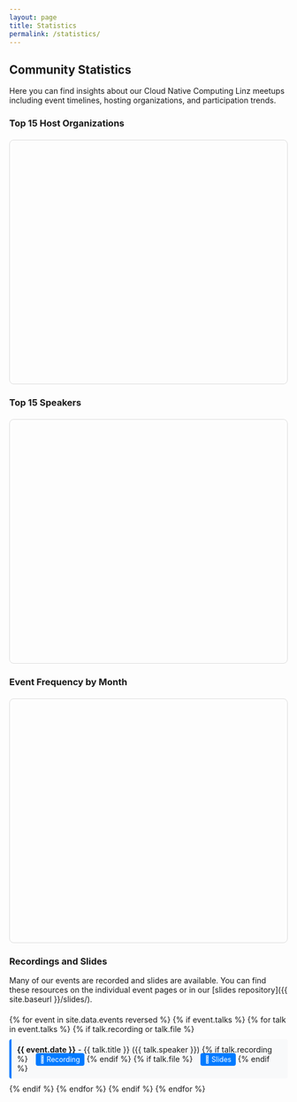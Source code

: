 ```yaml
---
layout: page
title: Statistics
permalink: /statistics/
---
```


## Community Statistics

Here you can find insights about our Cloud Native Computing Linz meetups including event timelines, hosting organizations, and participation trends.

<div id="charts-status" class="alert-info" style="display: none; padding: 15px; background-color: #d1ecf1; border: 1px solid #bee5eb; border-radius: 5px; margin: 20px 0;">
  <strong>📊 Loading interactive charts...</strong> If charts don't appear, static data tables will be shown instead.
</div>

<div id="fallback-notice" class="alert-warning" style="display: none; padding: 15px; background-color: #fff3cd; border: 1px solid #ffeaa7; border-radius: 5px; margin: 20px 0;">
  <strong>📋 Interactive charts unavailable:</strong> Displaying data in table format. Charts require external resources that may be blocked by network restrictions.
</div>

### Top 15 Host Organizations
<div class="chart-container">
  <canvas id="hostOrganizationsChart"></canvas>
  <div id="hostOrganizationsFallback" style="display: none;">
    <div class="chart-title">📊 Host Organizations</div>
    <table class="stats-table">
      <thead>
        <tr><th>Host Organization</th><th>Events Hosted</th><th>Visual</th></tr>
      </thead>
      <tbody>
        <tr><td>Dynatrace</td><td class="number-cell">3</td><td><span class="host-bar" style="width: 30px;"></span> 3</td></tr>
        <tr><td>Cloudflight</td><td class="number-cell">3</td><td><span class="host-bar" style="width: 30px;"></span> 3</td></tr>
        <tr><td>Gepardec</td><td class="number-cell">3</td><td><span class="host-bar" style="width: 30px;"></span> 3</td></tr>
        <tr><td>Runtastic</td><td class="number-cell">2</td><td><span class="host-bar" style="width: 20px;"></span> 2</td></tr>
        <tr><td>Public Cloud Group</td><td class="number-cell">2</td><td><span class="host-bar" style="width: 20px;"></span> 2</td></tr>
        <tr><td>karriere.at</td><td class="number-cell">2</td><td><span class="host-bar" style="width: 20px;"></span> 2</td></tr>
        <tr><td>netcetera</td><td class="number-cell">2</td><td><span class="host-bar" style="width: 20px;"></span> 2</td></tr>
        <tr><td>tractive</td><td class="number-cell">1</td><td><span class="host-bar" style="width: 10px;"></span> 1</td></tr>
        <tr><td>cloudxcelerate</td><td class="number-cell">1</td><td><span class="host-bar" style="width: 10px;"></span> 1</td></tr>
        <tr><td>eww IT and TEL</td><td class="number-cell">1</td><td><span class="host-bar" style="width: 10px;"></span> 1</td></tr>
        <tr><td>Porsche Informatik</td><td class="number-cell">1</td><td><span class="host-bar" style="width: 10px;"></span> 1</td></tr>
        <tr><td>Usersnap</td><td class="number-cell">1</td><td><span class="host-bar" style="width: 10px;"></span> 1</td></tr>
        <tr><td>Startrampe</td><td class="number-cell">1</td><td><span class="host-bar" style="width: 10px;"></span> 1</td></tr>
        <tr><td>Tractive</td><td class="number-cell">1</td><td><span class="host-bar" style="width: 10px;"></span> 1</td></tr>
        <tr><td>hello again</td><td class="number-cell">1</td><td><span class="host-bar" style="width: 10px;"></span> 1</td></tr>
        <tr><td>smec</td><td class="number-cell">1</td><td><span class="host-bar" style="width: 10px;"></span> 1</td></tr>
        <tr><td>MIC</td><td class="number-cell">1</td><td><span class="host-bar" style="width: 10px;"></span> 1</td></tr>
      </tbody>
    </table>
    <div class="fallback-note">📈 This data represents the distribution of events across different hosting organizations.</div>
  </div>
</div>

### Top 15 Speakers
<div class="chart-container">
  <canvas id="topSpeakersChart"></canvas>
  <div id="topSpeakersFallback" style="display: none;">
    <div class="chart-title">🎤 Top Speakers</div>
    <table class="stats-table">
      <thead>
        <tr><th>Speaker</th><th>Presentations</th><th>Visual</th></tr>
      </thead>
      <tbody>
      {% assign speakers = "" | split: "|" %}
      {% for event in site.data.events %}
        {% if event.talks %}
          {% for talk in event.talks %}
            {% if talk.speaker and talk.speaker != '' %}
              {% comment %} First replace all [, ], and quotes {% endcomment %}
              {% assign talk_speakers = talk.speaker | replace: '[', '' | replace: ']', '' | replace: '"', '' %}
              
              {% comment %} Replace all ampersands (both HTML entity and regular) with commas {% endcomment %}
              {% assign talk_speakers = talk_speakers | replace: '&amp;', ', ' | replace: ' & ', ', ' %}
              
              {% comment %} Split by comma and process each name {% endcomment %}
              {% assign speaker_parts = talk_speakers | split: ',' %}
              {% for part in speaker_parts %}
                {% assign single_speaker = part | strip %}
                {% if single_speaker != '' %}
                  {% assign speakers = speakers | push: single_speaker %}
                {% endif %}
              {% endfor %}
            {% endif %}
          {% endfor %}
        {% endif %}
      {% endfor %}
      {% assign unique_speakers = speakers | uniq %}
      {% assign speaker_rows = "" | split: "|" %}
      {% for speaker in unique_speakers %}
        {% assign count = 0 %}
        {% for s in speakers %}
          {% if s == speaker %}
            {% assign count = count | plus: 1 %}
          {% endif %}
        {% endfor %}
        {% assign speaker_rows = speaker_rows | push: speaker | append: '|||' | append: count %}
      {% endfor %}
      {% assign sorted_speaker_rows = speaker_rows | sort_natural | reverse %}
      {% for entry in sorted_speaker_rows %}
        {% assign parts = entry | split: '|||' %}
        {% assign speaker = parts[0] %}
        {% assign count = parts[1] %}
        <tr>
          <td>{{ speaker }}</td>
          <td class="number-cell">{{ count }}</td>
          <td><span class="host-bar" style="width: {{ count | times: 10 }}px;"></span> {{ count }}</td>
        </tr>
      {% endfor %}
      </tbody>
    </table>
    <div class="fallback-note">🎤 This data shows which speakers have presented most often at our events.</div>
  </div>
</div>

### Participants Trends
<div class="chart-container">
  <canvas id="participantsTrendsChart"></canvas>
  <div id="participantsTrendsFallback" style="display: none;">
    <div class="chart-title">📊 Participants Trends</div>
    <table class="stats-table">
      <thead>
        <tr><th>Date</th><th>Event</th><th>Participants</th><th>Popularity</th></tr>
      </thead>
      <tbody>
        {% for event in site.data.events reversed %}
          {% assign part_str = event.participants | strip %}
          {% assign part_num = part_str | plus: 0 %}
          {% if part_str != '' and part_num > 0 %}
          <tr>
            <td>{{ event.date }}</td>
            <td><strong>{{ event.title }}</strong></td>
            <td class="number-cell">{{ part_num }}</td>
            <td>
              {% if part_num >= 50 %}
                <span class="host-bar" style="width: 50px; background-color: #28a745;"></span> High
              {% elsif part_num >= 30 %}
                <span class="host-bar" style="width: 30px; background-color: #ffc107;"></span> Medium
              {% else %}
                <span class="host-bar" style="width: 20px; background-color: #17a2b8;"></span> Low
              {% endif %}
            </td>
          </tr>
          {% endif %}
        {% endfor %}
      </tbody>
    </table>
    <div class="fallback-note">📈 Participants data shows community engagement levels over time.</div>
  </div>
</div>

### Event Frequency by Month
<div class="chart-container">
  <canvas id="monthlyFrequencyChart"></canvas>
  <div id="monthlyFrequencyFallback" style="display: none;">
    <div class="chart-title">📅 Event Frequency by Month</div>
    <table class="stats-table">
      <thead>
        <tr><th>Month</th><th>Events Count</th><th>Activity Level</th></tr>
      </thead>
      <tbody>
        <tr><td>January</td><td class="number-cell">2</td><td><span class="host-bar" style="width: 20px; background-color: #17a2b8;"></span> Low</td></tr>
        <tr><td>February</td><td class="number-cell">3</td><td><span class="host-bar" style="width: 30px; background-color: #ffc107;"></span> Medium</td></tr>
        <tr><td>March</td><td class="number-cell">4</td><td><span class="host-bar" style="width: 40px; background-color: #28a745;"></span> High</td></tr>
        <tr><td>April</td><td class="number-cell">3</td><td><span class="host-bar" style="width: 30px; background-color: #ffc107;"></span> Medium</td></tr>
        <tr><td>May</td><td class="number-cell">4</td><td><span class="host-bar" style="width: 40px; background-color: #28a745;"></span> High</td></tr>
        <tr><td>June</td><td class="number-cell">3</td><td><span class="host-bar" style="width: 30px; background-color: #ffc107;"></span> Medium</td></tr>
        <tr><td>July</td><td class="number-cell">2</td><td><span class="host-bar" style="width: 20px; background-color: #17a2b8;"></span> Low</td></tr>
        <tr><td>August</td><td class="number-cell">0</td><td><span class="host-bar" style="width: 5px; background-color: #dc3545;"></span> None</td></tr>
        <tr><td>September</td><td class="number-cell">3</td><td><span class="host-bar" style="width: 30px; background-color: #ffc107;"></span> Medium</td></tr>
        <tr><td>October</td><td class="number-cell">4</td><td><span class="host-bar" style="width: 40px; background-color: #28a745;"></span> High</td></tr>
        <tr><td>November</td><td class="number-cell">3</td><td><span class="host-bar" style="width: 30px; background-color: #ffc107;"></span> Medium</td></tr>
        <tr><td>December</td><td class="number-cell">0</td><td><span class="host-bar" style="width: 5px; background-color: #dc3545;"></span> None</td></tr>
      </tbody>
    </table>
    <div class="fallback-note">🗓️ Most active months are March, May, and October. Summer and winter months typically have fewer events.</div>
  </div>
</div>

### Recordings and Slides

Many of our events are recorded and slides are available. You can find these resources on the individual event pages or in our [slides repository]({{ site.baseurl }}/slides/).

<div id="recordings-list">
{% for event in site.data.events reversed %}
  {% if event.talks %}
    {% for talk in event.talks %}
      {% if talk.recording or talk.file %}
        <div class="recording-item">
          <strong>{{ event.date }}</strong> - {{ talk.title }} ({{ talk.speaker }})
          {% if talk.recording %}
            <a href="{{ talk.recording }}" target="_blank">🎥 Recording</a>
          {% endif %}
          {% if talk.file %}
            <a href="{{ site.baseurl }}{{ talk.file }}" target="_blank">📄 Slides</a>
          {% endif %}
        </div>
      {% endif %}
    {% endfor %}
  {% endif %}
{% endfor %}
</div>

<!-- Try multiple CDNs for Chart.js -->
<script>
document.addEventListener('DOMContentLoaded', function() {
// Function to load scripts with fallback
function loadScript(src, callback, errorCallback) {
  const script = document.createElement('script');
  script.src = src;
  script.onload = callback;
  script.onerror = errorCallback;
  document.head.appendChild(script);
}

// Try loading Chart.js from multiple sources
const chartJsSources = [
  'https://cdnjs.cloudflare.com/ajax/libs/Chart.js/3.9.1/chart.min.js',
  'https://unpkg.com/chart.js@3.9.1/dist/chart.min.js',
  'https://cdn.jsdelivr.net/npm/chart.js@3.9.1/dist/chart.min.js'
];

let currentSourceIndex = 0;

function tryLoadChartJs() {
  // Show loading status
  var chartsStatus = document.getElementById('charts-status');
  if (chartsStatus) chartsStatus.style.display = 'block';
  
  if (currentSourceIndex >= chartJsSources.length) {
    // All CDNs failed, show fallback tables
    showFallbackTables();
    return;
  }
  
  loadScript(
    chartJsSources[currentSourceIndex],
    function() {
      // Chart.js loaded successfully, try to load date adapter
      loadScript(
        'https://cdnjs.cloudflare.com/ajax/libs/chartjs-adapter-date-fns/2.0.0/chartjs-adapter-date-fns.bundle.min.js',
        function() {
          // Both Chart.js and date adapter loaded
          if (chartsStatus) chartsStatus.style.display = 'none';
          initializeCharts();
        },
        function() {
          // Date adapter failed, initialize charts without time scales
          if (chartsStatus) chartsStatus.style.display = 'none';
          initializeChartsWithoutTime();
        }
      );
    },
    function() {
      // This CDN failed, try next one
      currentSourceIndex++;
      tryLoadChartJs();
    }
  );
}

// Prepare data from Jekyll
const eventsData = [
  {% for event in site.data.events %}
  {
    id: {{ event.id }},
    title: "{{ event.title | escape }}",
    date: "{{ event.date }}",
    host: "{{ event.host | escape }}",
    registrations: "{{ event.registrations | default: 0 | escape }}",
    participants: "{{ event.participants | default: '' }}",
    talks: [
      {% if event.talks %}
        {% for talk in event.talks %}
          {% if talk.speaker and talk.speaker != '' %}
          {
            title: "{{ talk.title | escape }}",
            speaker: "{{ talk.speaker | escape }}"
          }{% unless forloop.last %},{% endunless %}
          {% endif %}
        {% endfor %}
      {% endif %}
    ]
  }{% unless forloop.last %},{% endunless %}
  {% endfor %}
];

function showFallbackTables() {
  // Show fallback notice
  var chartsStatus = document.getElementById('charts-status');
  var fallbackNotice = document.getElementById('fallback-notice');
  if (chartsStatus) chartsStatus.style.display = 'none';
  if (fallbackNotice) fallbackNotice.style.display = 'block';
  
  // Fallback: Show static tables instead of charts
  var ids = [
    ['hostOrganizationsChart', 'hostOrganizationsFallback'],
    ['topSpeakersChart', 'topSpeakersFallback'],
    ['participantsTrendsChart', 'participantsTrendsFallback'],
    ['monthlyFrequencyChart', 'monthlyFrequencyFallback']
  ];
  ids.forEach(function(pair) {
    var chart = document.getElementById(pair[0]);
    var fallback = document.getElementById(pair[1]);
    if (chart) chart.style.display = 'none';
    if (fallback) fallback.style.display = 'block';
  });
}

function initializeChartsWithoutTime() {
  // Initialize charts without time scales (for when date adapter fails)
  if (typeof Chart === 'undefined') {
    showFallbackTables();
    return;
  }

  try {
    // Process data for charts
    const processEventsData = (events) => {
      // Host frequency data (exclude 'online' and sort desc)
      const hostCount = {};
      events.forEach(event => {
        if (event.host && event.host !== '' && event.host.toLowerCase() !== 'online') {
          hostCount[event.host] = (hostCount[event.host] || 0) + 1;
        }
      });
      // Sort hosts by count desc
      const sortedHosts = Object.entries(hostCount)
        .sort((a, b) => b[1] - a[1])
        .slice(0,15);
      const hostLabels = sortedHosts.map(([host]) => host);
      const hostData = sortedHosts.map(([, count]) => count);

      // Top speakers data
      const speakerCount = {};
      events.forEach(event => {
        if (event.talks && event.talks.length > 0) {
          event.talks.forEach(talk => {
            if (talk.speaker) {
              // Handle array or string format
              // First, ensure we're working with a string
              const speakerStr = String(talk.speaker);
              
              // Decode any HTML entities (like &amp;)
              const div = document.createElement('div');
              div.innerHTML = speakerStr;
              const decodedStr = div.textContent || div.innerText || speakerStr;
              
              // Remove brackets and quotes (for array format)
              const strippedStr = decodedStr.replace(/^\[|\]$/g, '').replace(/"/g, '');
              
              // Replace all ampersand variations with commas for consistent splitting
              const normalizedStr = strippedStr.replace(/\s*&\s*/g, ', ');
              
              // Split by comma and process
              const speakers = normalizedStr
                .split(',')
                .map(s => s.trim())      // Trim whitespace
                .filter(s => s);         // Remove empty strings
              
              // Count each speaker
              speakers.forEach(speaker => {
                if (speaker) {
                  speakerCount[speaker] = (speakerCount[speaker] || 0) + 1;
                }
              });
            }
          });
        }
      });
      
      // Sort speakers by count desc
      const sortedSpeakers = Object.entries(speakerCount)
        .sort((a, b) => b[1] - a[1])
        .slice(0, 15); // Get top 20 speakers for better visualization
      const speakerLabels = sortedSpeakers.map(([speaker]) => speaker);
      const speakerData = sortedSpeakers.map(([, count]) => count);

      // Participants trends (strict numeric filtering)
      const participantsData = events
        .filter(event => {
          // Only include events where participants is a valid number
          if (!event.participants) return false;
          
          // Convert to string and check if it contains digits
          const participantsStr = String(event.participants);
          const numericValue = participantsStr.replace(/[^\d]/g, '');
          
          // Only accept if it has digits and converts to a valid number > 0
          return numericValue.length > 0 && !isNaN(Number(numericValue)) && Number(numericValue) > 0;
        })
        .map(event => ({
          x: event.date,
          y: parseInt(String(event.participants).replace(/[^\d]/g, ''), 10)
        }));

      // Monthly frequency
      const monthlyCount = {};
      events.forEach(event => {
        const month = new Date(event.date).getMonth();
        const monthNames = ['Jan', 'Feb', 'Mar', 'Apr', 'May', 'Jun',
                           'Jul', 'Aug', 'Sep', 'Oct', 'Nov', 'Dec'];
        const monthName = monthNames[month];
        monthlyCount[monthName] = (monthlyCount[monthName] || 0) + 1;
      });

      return {
        hostLabels,
        hostData,
        speakerLabels,
        speakerData,
        participants: participantsData,
        monthly: monthlyCount
      };
    };

    const chartData = processEventsData(eventsData);

    // Test speaker name processing
    function testSpeakerProcessing() {
      const testCases = [
        { input: 'John Doe', expected: ['John Doe'] },
        { input: 'John Doe & Jane Smith', expected: ['John Doe', 'Jane Smith'] },
        { input: 'John Doe &amp; Jane Smith', expected: ['John Doe', 'Jane Smith'] },
        { input: 'John Doe, Jane Smith', expected: ['John Doe', 'Jane Smith'] },
        { input: 'John Doe & Jane Smith, Bob Johnson', expected: ['John Doe', 'Jane Smith', 'Bob Johnson'] },
        { input: '[\"John Doe & Jane Smith\"]', expected: ['John Doe', 'Jane Smith'] },
        { input: 'John Doe & Jane Smith & Bob Johnson', expected: ['John Doe', 'Jane Smith', 'Bob Johnson'] }
      ];
      
      const resultsDiv = document.getElementById('speaker-test-results');
      resultsDiv.innerHTML = '<table class="debug-table" style="width:100%; border-collapse: collapse;">' +
        '<tr style="background: #e9ecef;"><th style="text-align:left; padding:8px;">Input</th>' +
        '<th style="text-align:left; padding:8px;">Processed Result</th>' +
        '<th style="text-align:left; padding:8px;">Expected</th>' +
        '<th style="text-align:center; padding:8px;">Pass</th></tr>';
      
      testCases.forEach(test => {
        // Process the speaker string
        const div = document.createElement('div');
        div.innerHTML = test.input;
        const decodedStr = div.textContent || div.innerText || test.input;
        const strippedStr = decodedStr.replace(/^\[|\]$/g, '').replace(/"/g, '');
        const normalizedStr = strippedStr.replace(/\s*&\s*/g, ', ');
        const processed = normalizedStr
          .split(',')
          .map(s => s.trim())
          .filter(s => s);
        
        // Check if the result matches expected
        const pass = JSON.stringify(processed) === JSON.stringify(test.expected);
        
        // Add to the results table
        resultsDiv.querySelector('table').innerHTML += 
          `<tr style="border-bottom: 1px solid #dee2e6;">
            <td style="padding:8px;">${test.input}</td>
            <td style="padding:8px;">${JSON.stringify(processed)}</td>
            <td style="padding:8px;">${JSON.stringify(test.expected)}</td>
            <td style="padding:8px; text-align:center; color:${pass ? 'green' : 'red'};font-weight:bold;">
              ${pass ? '✓' : '✗'}
            </td>
          </tr>`;
      });
      
      resultsDiv.querySelector('table').innerHTML += '</table>';
    }
    
    // Run the test when the page loads
    document.addEventListener('DOMContentLoaded', testSpeakerProcessing);

    // Chart configuration options
    const commonOptions = {
      responsive: true,
      maintainAspectRatio: false,
      plugins: {
        legend: {
          display: true
        }
      }
    };

    // Host Organizations Chart
    const hostCtx = document.getElementById('hostOrganizationsChart').getContext('2d');
    new Chart(hostCtx, {
      type: 'bar',
      data: {
        labels: chartData.hostLabels,
        datasets: [{
          label: 'Events Hosted',
          data: chartData.hostData,
          backgroundColor: 'rgba(255, 99, 132, 0.6)',
          borderColor: 'rgba(255, 99, 132, 1)',
          borderWidth: 1
        }]
      },
      options: {
        ...commonOptions,
        scales: {
          y: {
            beginAtZero: true,
            title: {
              display: true,
              text: 'Number of Events'
            },
            ticks: {
              stepSize: 1,
              precision: 0
            }
          },
          x: {
            title: {
              display: true,
              text: 'Host Organization'
            }
          }
        }
      }
    });
    
    // Top Speakers Chart
    const speakersCtx = document.getElementById('topSpeakersChart').getContext('2d');
    new Chart(speakersCtx, {
      type: 'bar',
      data: {
        labels: chartData.speakerLabels,
        datasets: [{
          label: 'Presentations Given',
          data: chartData.speakerData,
          backgroundColor: 'rgba(54, 162, 235, 0.6)',
          borderColor: 'rgba(54, 162, 235, 1)',
          borderWidth: 1
        }]
      },
      options: {
        ...commonOptions,
        scales: {
          y: {
            beginAtZero: true,
            title: {
              display: true,
              text: 'Number of Presentations'
            },
            ticks: {
              stepSize: 1,
              precision: 0
            }
          },
          x: {
            title: {
              display: true,
              text: 'Speaker'
            }
          }
        }
      }
    });

    // Participants Trends Chart
    if (chartData.participants.length > 0) {
      const participantsCtx = document.getElementById('participantsTrendsChart').getContext('2d');
      new Chart(participantsCtx, {
        type: 'line',
        data: {
          labels: chartData.participants.map(e => e.x),
          datasets: [{
            label: 'Participants',
            data: chartData.participants.map(e => e.y),
            backgroundColor: 'rgba(75, 192, 192, 0.2)',
            borderColor: 'rgba(75, 192, 192, 1)',
            borderWidth: 2,
            fill: true
          }]
        },
        options: {
          ...commonOptions,
          scales: {
            x: {
              type: 'category',
              title: {
                display: true,
                text: 'Date'
              },
              labels: chartData.participants.map(e => e.x)
            },
            y: {
              beginAtZero: true,
              title: {
                display: true,
                text: 'Number of Participants'
              },
              ticks: {
                stepSize: 1,
                precision: 0
              }
            }
          }
        }
      });
    }

    // Monthly Frequency Chart
    const monthlyCtx = document.getElementById('monthlyFrequencyChart').getContext('2d');
    new Chart(monthlyCtx, {
      type: 'doughnut',
      data: {
        labels: Object.keys(chartData.monthly),
        datasets: [{
          data: Object.values(chartData.monthly),
          backgroundColor: [
            'rgba(255, 99, 132, 0.6)',
            'rgba(54, 162, 235, 0.6)',
            'rgba(255, 205, 86, 0.6)',
            'rgba(75, 192, 192, 0.6)',
            'rgba(153, 102, 255, 0.6)',
            'rgba(255, 159, 64, 0.6)',
            'rgba(199, 199, 199, 0.6)',
            'rgba(83, 102, 255, 0.6)',
            'rgba(255, 99, 255, 0.6)',
            'rgba(99, 255, 132, 0.6)',
            'rgba(255, 132, 99, 0.6)',
            'rgba(132, 99, 255, 0.6)'
          ]
        }]
      },
      options: {
        ...commonOptions,
        plugins: {
          ...commonOptions.plugins,
          title: {
            display: true,
            text: 'Events Distribution by Month'
          }
        }
      }
    });
  } catch (error) {
    console.error('Error creating charts without time scale:', error);
    showFallbackTables();
  }
}

function initializeCharts() {
  // Initialize charts with time scales (when date adapter is available)
  if (typeof Chart === 'undefined') {
    showFallbackTables();
    return;
  }

  try {
    // Process data for charts
    const processEventsData = (events) => {
      // Host frequency data (exclude 'online' and sort desc)
      const hostCount = {};
      events.forEach(event => {
        if (event.host && event.host !== '' && event.host.toLowerCase() !== 'online') {
          hostCount[event.host] = (hostCount[event.host] || 0) + 1;
        }
      });
      // Sort hosts by count desc
      const sortedHosts = Object.entries(hostCount)
        .sort((a, b) => b[1] - a[1]);
      const hostLabels = sortedHosts.map(([host]) => host);
      const hostData = sortedHosts.map(([, count]) => count);
      
      // Top speakers data
      const speakerCount = {};
      events.forEach(event => {
        if (event.talks && event.talks.length > 0) {
          event.talks.forEach(talk => {
            if (talk.speaker) {
              // Handle array or string format
              // First, decode HTML entities (like &amp; to &)
              const decodedSpeaker = talk.speaker.replace(/&amp;/g, '&');
              
              // Then clean up brackets, quotes
              const cleanedSpeakerStr = decodedSpeaker.replace(/[\[\]"]/g, '');
              
              // Replace all ampersands with commas for consistent splitting
              const normalizedStr = cleanedSpeakerStr.replace(/\s*&\s*/g, ', ');
              
              // Split by comma and process each name
              const speakers = normalizedStr
                .split(',')
                .map(s => s.trim())
                .filter(s => s && s.length > 0);
              
              // Count each speaker
              speakers.forEach(speaker => {
                if (speaker) {
                  speakerCount[speaker] = (speakerCount[speaker] || 0) + 1;
                }
              });
            }
          });
        }
      });
      
      // Sort speakers by count desc
      const sortedSpeakers = Object.entries(speakerCount)
        .sort((a, b) => b[1] - a[1])
        .slice(0, 20); // Get top 20 speakers for better visualization
      const speakerLabels = sortedSpeakers.map(([speaker]) => speaker);
      const speakerData = sortedSpeakers.map(([, count]) => count);

      // Participants trends (strict numeric filtering)
      // Get participants data with proper chronological order (oldest to newest)
      const participantsData = events
        .filter(event => {
          // Only include events where participants is a valid number
          if (!event.participants) return false;
          
          // Convert to string and check if it contains digits
          const participantsStr = String(event.participants);
          const numericValue = participantsStr.replace(/[^\d]/g, '');
          
          // Only accept if it has digits and converts to a valid number > 0
          return numericValue.length > 0 && !isNaN(Number(numericValue)) && Number(numericValue) > 0;
        })
        .map(event => ({
          x: event.date,
          y: parseInt(String(event.participants).replace(/[^\d]/g, ''), 10)
        }));    // Monthly frequency
      const monthlyCount = {};
      events.forEach(event => {
        const month = new Date(event.date).getMonth();
        const monthNames = ['Jan', 'Feb', 'Mar', 'Apr', 'May', 'Jun',
                           'Jul', 'Aug', 'Sep', 'Oct', 'Nov', 'Dec'];
        const monthName = monthNames[month];
        monthlyCount[monthName] = (monthlyCount[monthName] || 0) + 1;
      });

      return {
        hostLabels,
        hostData,
        speakerLabels,
        speakerData,
        participants: participantsData,
        monthly: monthlyCount
      };
    };

    const chartData = processEventsData(eventsData);

    // Test speaker name processing
    function testSpeakerProcessing() {
      const testCases = [
        { input: 'John Doe', expected: ['John Doe'] },
        { input: 'John Doe & Jane Smith', expected: ['John Doe', 'Jane Smith'] },
        { input: 'John Doe &amp; Jane Smith', expected: ['John Doe', 'Jane Smith'] },
        { input: 'John Doe, Jane Smith', expected: ['John Doe', 'Jane Smith'] },
        { input: 'John Doe & Jane Smith, Bob Johnson', expected: ['John Doe', 'Jane Smith', 'Bob Johnson'] },
        { input: '[\"John Doe & Jane Smith\"]', expected: ['John Doe', 'Jane Smith'] },
        { input: 'John Doe & Jane Smith & Bob Johnson', expected: ['John Doe', 'Jane Smith', 'Bob Johnson'] }
      ];
      
      const resultsDiv = document.getElementById('speaker-test-results');
      resultsDiv.innerHTML = '<table class="debug-table" style="width:100%; border-collapse: collapse;">' +
        '<tr style="background: #e9ecef;"><th style="text-align:left; padding:8px;">Input</th>' +
        '<th style="text-align:left; padding:8px;">Processed Result</th>' +
        '<th style="text-align:left; padding:8px;">Expected</th>' +
        '<th style="text-align:center; padding:8px;">Pass</th></tr>';
      
      testCases.forEach(test => {
        // Process the speaker string
        const div = document.createElement('div');
        div.innerHTML = test.input;
        const decodedStr = div.textContent || div.innerText || test.input;
        const strippedStr = decodedStr.replace(/^\[|\]$/g, '').replace(/"/g, '');
        const normalizedStr = strippedStr.replace(/\s*&\s*/g, ', ');
        const processed = normalizedStr
          .split(',')
          .map(s => s.trim())
          .filter(s => s);
        
        // Check if the result matches expected
        const pass = JSON.stringify(processed) === JSON.stringify(test.expected);
        
        // Add to the results table
        resultsDiv.querySelector('table').innerHTML += 
          `<tr style="border-bottom: 1px solid #dee2e6;">
            <td style="padding:8px;">${test.input}</td>
            <td style="padding:8px;">${JSON.stringify(processed)}</td>
            <td style="padding:8px;">${JSON.stringify(test.expected)}</td>
            <td style="padding:8px; text-align:center; color:${pass ? 'green' : 'red'};font-weight:bold;">
              ${pass ? '✓' : '✗'}
            </td>
          </tr>`;
      });
      
      resultsDiv.querySelector('table').innerHTML += '</table>';
    }
    
    // Run the test when the page loads
    document.addEventListener('DOMContentLoaded', testSpeakerProcessing);

    // Chart configuration options
    const commonOptions = {
      responsive: true,
      maintainAspectRatio: false,
      plugins: {
        legend: {
          display: true
        }
      }
    };

    // Host Organizations Chart
    const hostCtx = document.getElementById('hostOrganizationsChart').getContext('2d');
    new Chart(hostCtx, {
      type: 'bar',
      data: {
        labels: chartData.hostLabels,
        datasets: [{
          label: 'Events Hosted',
          data: chartData.hostData,
          backgroundColor: 'rgba(255, 99, 132, 0.6)',
          borderColor: 'rgba(255, 99, 132, 1)',
          borderWidth: 1
        }]
      },
      options: {
        ...commonOptions,
        scales: {
          y: {
            beginAtZero: true,
            title: {
              display: true,
              text: 'Number of Events'
            },
            ticks: {
              stepSize: 1,
              precision: 0
            }
          },
          x: {
            title: {
              display: true,
              text: 'Host Organization'
            }
          }
        }
      }
    });

    // Top Speakers Chart
    const speakersCtx = document.getElementById('topSpeakersChart').getContext('2d');
    new Chart(speakersCtx, {
      type: 'bar',
      data: {
        labels: chartData.speakerLabels,
        datasets: [{
          label: 'Presentations Given',
          data: chartData.speakerData,
          backgroundColor: 'rgba(54, 162, 235, 0.6)',
          borderColor: 'rgba(54, 162, 235, 1)',
          borderWidth: 1
        }]
      },
      options: {
        ...commonOptions,
        scales: {
          y: {
            beginAtZero: true,
            title: {
              display: true,
              text: 'Number of Presentations'
            },
            ticks: {
              stepSize: 1,
              precision: 0
            }
          },
          x: {
            title: {
              display: true,
              text: 'Speaker'
            }
          }
        }
      }
    });

    // Participants Trends Chart with time scale
    if (chartData.participants.length > 0) {
      const participantsCtx = document.getElementById('participantsTrendsChart').getContext('2d');
      new Chart(participantsCtx, {
        type: 'line',
        data: {
          datasets: [{
            label: 'Participants',
            data: chartData.participants,
            backgroundColor: 'rgba(75, 192, 192, 0.2)',
            borderColor: 'rgba(75, 192, 192, 1)',
            borderWidth: 2,
            fill: true
          }]
        },
        options: {
          ...commonOptions,
          scales: {
            x: {
              type: 'time',
              time: {
                parser: 'YYYY-MM-DD',
                tooltipFormat: 'MMM DD, YYYY'
              },
              title: {
                display: true,
                text: 'Date'
              }
            },
            y: {
              beginAtZero: true,
              title: {
                display: true,
                text: 'Number of Participants'
              },
              ticks: {
                stepSize: 1,
                precision: 0
              }
            }
          }
        }
      });
    }

    // Monthly Frequency Chart
    const monthlyCtx = document.getElementById('monthlyFrequencyChart').getContext('2d');
    new Chart(monthlyCtx, {
      type: 'doughnut',
      data: {
        labels: Object.keys(chartData.monthly),
        datasets: [{
          data: Object.values(chartData.monthly),
          backgroundColor: [
            'rgba(255, 99, 132, 0.6)',
            'rgba(54, 162, 235, 0.6)',
            'rgba(255, 205, 86, 0.6)',
            'rgba(75, 192, 192, 0.6)',
            'rgba(153, 102, 255, 0.6)',
            'rgba(255, 159, 64, 0.6)',
            'rgba(199, 199, 199, 0.6)',
            'rgba(83, 102, 255, 0.6)',
            'rgba(255, 99, 255, 0.6)',
            'rgba(99, 255, 132, 0.6)',
            'rgba(255, 132, 99, 0.6)',
            'rgba(132, 99, 255, 0.6)'
          ]
        }]
      },
      options: {
        ...commonOptions,
        plugins: {
          ...commonOptions.plugins,
          title: {
            display: true,
            text: 'Events Distribution by Month'
          }
        }
      }
    });
  } catch (error) {
    console.error('Error creating charts with time scale:', error);
    // Fallback to non-time charts
    initializeChartsWithoutTime();
  }
}

// Start loading Chart.js
tryLoadChartJs();
});
</script>

<style>
.chart-container {
  position: relative;
  height: 400px;
  margin: 20px 0;
  padding: 20px;
  border: 1px solid #ddd;
  border-radius: 8px;
  background-color: #fdfdfd;
}

.chart-container h4 {
  margin-top: 0;
  color: #333;
  border-bottom: 2px solid #007bff;
  padding-bottom: 8px;
}

.recording-item {
  margin: 10px 0;
  padding: 10px;
  background-color: #f8f9fa;
  border-left: 4px solid #007bff;
  border-radius: 4px;
}

.recording-item a {
  margin-left: 10px;
  text-decoration: none;
  padding: 4px 8px;
  background-color: #007bff;
  color: white;
  border-radius: 4px;
  font-size: 0.9em;
}

.recording-item a:hover {
  background-color: #0056b3;
}

#recordings-list {
  max-height: 400px;
  overflow-y: auto;
  margin-top: 20px;
}

.stats-table {
  width: 100%;
  border-collapse: collapse;
  margin: 10px 0;
  box-shadow: 0 2px 8px rgba(0,0,0,0.1);
  border-radius: 8px;
  overflow: hidden;
}

.stats-table th,
.stats-table td {
  border: 1px solid #ddd;
  padding: 12px 15px;
  text-align: left;
}

.stats-table th {
  background-color: #007bff;
  color: white;
  font-weight: bold;
  text-transform: uppercase;
  font-size: 0.9em;
  letter-spacing: 0.5px;
}

.stats-table tr:nth-child(even) {
  background-color: #f8f9fa;
}

.stats-table tr:hover {
  background-color: #e3f2fd;
  transition: background-color 0.2s ease;
}

.stats-table td:last-child {
  font-weight: bold;
  color: #007bff;
}

/* Visual indicators for data */
.stats-table .number-cell {
  text-align: center;
  font-family: 'Courier New', monospace;
  font-weight: bold;
  background-color: #e8f4fd;
}

.host-bar {
  display: inline-block;
  height: 20px;
  background-color: #007bff;
  margin-right: 8px;
  border-radius: 3px;
  vertical-align: middle;
}

.chart-title {
  font-size: 1.2em;
  font-weight: bold;
  margin-bottom: 15px;
  color: #333;
  text-align: center;
}

.fallback-note {
  font-style: italic;
  color: #666;
  text-align: center;
  margin-top: 15px;
  padding: 10px;
  background-color: #f0f8ff;
  border-radius: 5px;
  border: 1px solid #cce7ff;
}

.alert-info, .alert-warning {
  margin: 20px 0;
  padding: 15px;
  border-radius: 5px;
  font-weight: 500;
}

.alert-info {
  background-color: #d1ecf1;
  border: 1px solid #bee5eb;
  color: #0c5460;
}

.alert-warning {
  background-color: #fff3cd;
  border: 1px solid #ffeaa7;
  color: #856404;
}
</style>